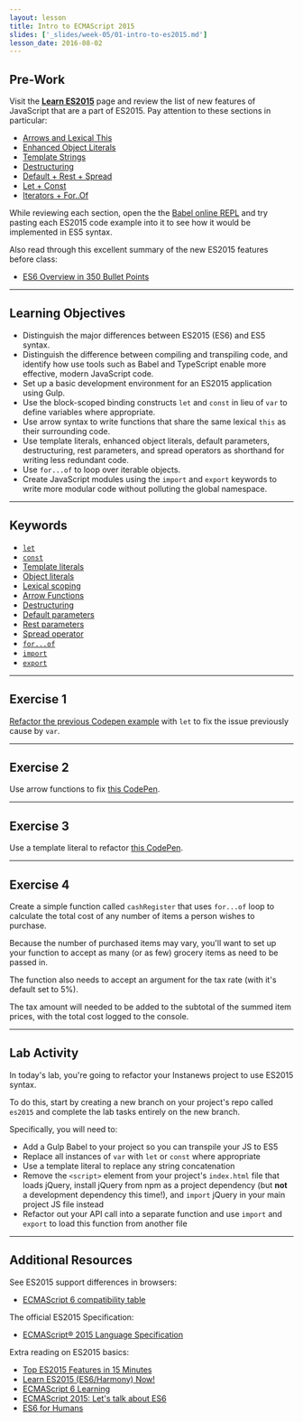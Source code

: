 ```yaml
---
layout: lesson
title: Intro to ECMAScript 2015
slides: ['_slides/week-05/01-intro-to-es2015.md']
lesson_date: 2016-08-02
---
```


## Pre-Work

Visit the **[Learn ES2015](https://babeljs.io/docs/learn-es2015/)** page and review the list of new features of JavaScript that are a part of ES2015. Pay attention to these sections in particular:

- [Arrows and Lexical This](https://babeljs.io/docs/learn-es2015/#arrows-and-lexical-this)
- [Enhanced Object Literals](https://babeljs.io/docs/learn-es2015/#enhanced-object-literals)
- [Template Strings](https://babeljs.io/docs/learn-es2015/#template-strings)
- [Destructuring](https://babeljs.io/docs/learn-es2015/#destructuring)
- [Default + Rest + Spread](https://babeljs.io/docs/learn-es2015/#default--rest--spread)
- [Let + Const](https://babeljs.io/docs/learn-es2015/#let--const)
- [Iterators + For..Of](https://babeljs.io/docs/learn-es2015/#iterators--forof)

While reviewing each section, open the the [Babel online REPL](http://babeljs.io/repl/) and try pasting each ES2015 code example into it to see how it would be implemented in ES5 syntax.

Also read through this excellent summary of the new ES2015 features before class:

- [ES6 Overview in 350 Bullet Points](https://github.com/bevacqua/es6)

---

## Learning Objectives

- Distinguish the major differences between ES2015 (ES6) and ES5 syntax.
- Distinguish the difference between compiling and transpiling code, and identify how use tools such as Babel and TypeScript enable more effective, modern JavaScript code.
- Set up a basic development environment for an ES2015 application using Gulp.
- Use the block-scoped binding constructs `let` and `const` in lieu of `var` to define variables where appropriate.
- Use arrow syntax to write functions that share the same lexical `this` as their surrounding code.
- Use template literals, enhanced object literals, default parameters, destructuring, rest parameters, and spread operators as shorthand for writing less redundant code.
- Use `for...of` to loop over iterable objects.
- Create JavaScript modules using the `import` and `export` keywords to write more modular code without polluting the global namespace.

---

## Keywords

- [`let`](https://developer.mozilla.org/en-US/docs/Web/JavaScript/Reference/Statements/let)
- [`const`](https://developer.mozilla.org/en-US/docs/Web/JavaScript/Reference/Statements/const)
- [Template literals](https://developer.mozilla.org/en-US/docs/Web/JavaScript/Reference/Template_literals)
- [Object literals](https://developer.mozilla.org/en-US/docs/Web/JavaScript/Guide/Grammar_and_types#Object_literals)
- [Lexical scoping](https://developer.mozilla.org/en/docs/Web/JavaScript/Closures)
- [Arrow Functions](https://developer.mozilla.org/en/docs/Web/JavaScript/Reference/Functions/Arrow_functions)
- [Destructuring](https://developer.mozilla.org/en/docs/Web/JavaScript/Reference/Operators/Destructuring_assignment)
- [Default parameters](https://developer.mozilla.org/en-US/docs/Web/JavaScript/Reference/Functions/Default_parameters)
- [Rest parameters](https://developer.mozilla.org/en-US/docs/Web/JavaScript/Reference/Functions/rest_parameters)
- [Spread operator](https://developer.mozilla.org/en/docs/Web/JavaScript/Reference/Operators/Spread_operator)
- [`for...of`](https://developer.mozilla.org/en-US/docs/Web/JavaScript/Reference/Statements/for...of)
- [`import`](https://developer.mozilla.org/en-US/docs/Web/JavaScript/Reference/Statements/import)
- [`export`](https://developer.mozilla.org/en-US/docs/Web/JavaScript/Reference/Statements/export)

---

## Exercise 1

[Refactor the previous Codepen example](http://codepen.io/redacademy/pen/pyZpqV) with `let` to fix the issue previously cause by `var`.

---

## Exercise 2

Use arrow functions to fix [this CodePen](http://codepen.io/redacademy/pen/mPjXVW).

---

## Exercise 3

Use a template literal to refactor [this CodePen](http://codepen.io/redacademy/pen/mPjXVW).

---

## Exercise 4

Create a simple function called `cashRegister` that uses `for...of` loop to calculate the total cost of any number of items a person wishes to purchase.

Because the number of purchased items may vary, you'll want to set up your function to accept as many (or as few) grocery items as need to be passed in.

The function also needs to accept an argument for the tax rate (with it's default set to 5%).

The tax amount will needed to be added to the subtotal of the summed item prices, with the total cost logged to the console.

---

## Lab Activity

In today's lab, you're going to refactor your Instanews project to use ES2015 syntax.

To do this, start by creating a new branch on your project's repo called `es2015` and complete the lab tasks entirely on the new branch.

Specifically, you will need to:

- Add a Gulp Babel to your project so you can transpile your JS to ES5
- Replace all instances of `var` with `let` or `const` where appropriate
- Use a template literal to replace any string concatenation
- Remove the `<script>` element from your project's `index.html` file that loads jQuery, install jQuery from npm as a project dependency (but **not** a development dependency this time!), and `import` jQuery in your main project JS file instead
- Refactor out your API call into a separate function and use `import` and `export` to load this function from another file

---

## Additional Resources

See ES2015 support differences in browsers:

- [ECMAScript 6 compatibility table](http://kangax.github.io/compat-table/es6/)

The official ES2015 Specification:

- [ECMAScript® 2015 Language Specification](http://www.ecma-international.org/ecma-262/6.0/)

Extra reading on ES2015 basics:

- [Top ES2015 Features in 15 Minutes](https://kadira.io/blog/other/top-es2015-features-in-15-minutes)
- [Learn ES2015 (ES6/Harmony) Now!](http://learnharmony.org/)
- [ECMAScript 6 Learning](https://github.com/ericdouglas/ES6-Learning)
- [ECMAScript 2015: Let's talk about ES6](https://medium.com/ecmascript-2015)
- [ES6 for Humans](https://github.com/metagrover/ES6-for-humans)
